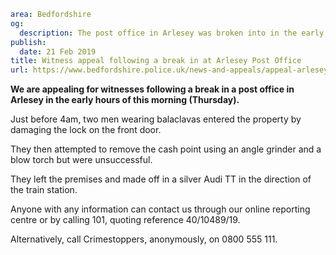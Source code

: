 ```yaml
area: Bedfordshire
og:
  description: The post office in Arlesey was broken into in the early hours of this morning (Thursday) by two men wearing balaclavas.
publish:
  date: 21 Feb 2019
title: Witness appeal following a break in at Arlesey Post Office
url: https://www.bedfordshire.police.uk/news-and-appeals/appeal-arlesey-postoffice-feb19
```

**We are appealing for witnesses following a break in a post office in Arlesey in the early hours of this morning (Thursday).**

Just before 4am, two men wearing balaclavas entered the property by damaging the lock on the front door.

They then attempted to remove the cash point using an angle grinder and a blow torch but were unsuccessful.

They left the premises and made off in a silver Audi TT in the direction of the train station.

Anyone with any information can contact us through our online reporting centre or by calling 101, quoting reference 40/10489/19.

Alternatively, call Crimestoppers, anonymously, on 0800 555 111.
